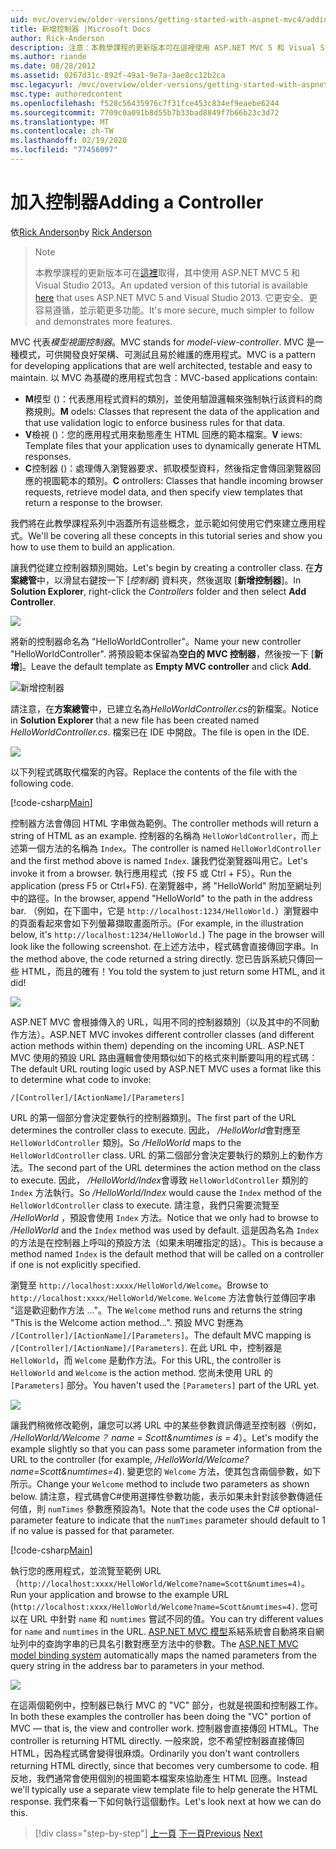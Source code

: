 ```yaml
---
uid: mvc/overview/older-versions/getting-started-with-aspnet-mvc4/adding-a-controller
title: 新增控制器 |Microsoft Docs
author: Rick-Anderson
description: 注意：本教學課程的更新版本可在這裡使用 ASP.NET MVC 5 和 Visual Studio 2013。 更安全、更容易遵循和示範 。
ms.author: riande
ms.date: 08/28/2012
ms.assetid: 0267d31c-892f-49a1-9e7a-3ae8cc12b2ca
msc.legacyurl: /mvc/overview/older-versions/getting-started-with-aspnet-mvc4/adding-a-controller
msc.type: authoredcontent
ms.openlocfilehash: f528c56435976c7f31fce453c834ef9eaebe6244
ms.sourcegitcommit: 7709c0a091b8d55b7b33bad8849f7b66b23c3d72
ms.translationtype: MT
ms.contentlocale: zh-TW
ms.lasthandoff: 02/19/2020
ms.locfileid: "77456097"
---
```

# <a name="adding-a-controller"></a><span data-ttu-id="311e1-104">加入控制器</span><span class="sxs-lookup"><span data-stu-id="311e1-104">Adding a Controller</span></span>

<span data-ttu-id="311e1-105">依[Rick Anderson](https://twitter.com/RickAndMSFT)</span><span class="sxs-lookup"><span data-stu-id="311e1-105">by [Rick Anderson](https://twitter.com/RickAndMSFT)</span></span>

> > [!NOTE]
> > <span data-ttu-id="311e1-106">本教學課程的更新版本可在[這裡](../../getting-started/introduction/getting-started.md)取得，其中使用 ASP.NET MVC 5 和 Visual Studio 2013。</span><span class="sxs-lookup"><span data-stu-id="311e1-106">An updated version of this tutorial is available [here](../../getting-started/introduction/getting-started.md) that uses ASP.NET MVC 5 and Visual Studio 2013.</span></span> <span data-ttu-id="311e1-107">它更安全、更容易遵循，並示範更多功能。</span><span class="sxs-lookup"><span data-stu-id="311e1-107">It's more secure, much simpler to follow and demonstrates more features.</span></span>

<span data-ttu-id="311e1-108">MVC 代表*模型視圖控制器*。</span><span class="sxs-lookup"><span data-stu-id="311e1-108">MVC stands for *model-view-controller*.</span></span> <span data-ttu-id="311e1-109">MVC 是一種模式，可供開發良好架構、可測試且易於維護的應用程式。</span><span class="sxs-lookup"><span data-stu-id="311e1-109">MVC is a pattern for developing applications that are well architected, testable and easy to maintain.</span></span> <span data-ttu-id="311e1-110">以 MVC 為基礎的應用程式包含：</span><span class="sxs-lookup"><span data-stu-id="311e1-110">MVC-based applications contain:</span></span>

- <span data-ttu-id="311e1-111">**M**模型 ()：代表應用程式資料的類別，並使用驗證邏輯來強制執行該資料的商務規則。</span><span class="sxs-lookup"><span data-stu-id="311e1-111">**M** odels: Classes that represent the data of the application and that use validation logic to enforce business rules for that data.</span></span>
- <span data-ttu-id="311e1-112">**V**檢視 ()：您的應用程式用來動態產生 HTML 回應的範本檔案。</span><span class="sxs-lookup"><span data-stu-id="311e1-112">**V** iews: Template files that your application uses to dynamically generate HTML responses.</span></span>
- <span data-ttu-id="311e1-113">**C**控制器 ()：處理傳入瀏覽器要求、抓取模型資料，然後指定會傳回瀏覽器回應的視圖範本的類別。</span><span class="sxs-lookup"><span data-stu-id="311e1-113">**C** ontrollers: Classes that handle incoming browser requests, retrieve model data, and then specify view templates that return a response to the browser.</span></span>

<span data-ttu-id="311e1-114">我們將在此教學課程系列中涵蓋所有這些概念，並示範如何使用它們來建立應用程式。</span><span class="sxs-lookup"><span data-stu-id="311e1-114">We'll be covering all these concepts in this tutorial series and show you how to use them to build an application.</span></span>

<span data-ttu-id="311e1-115">讓我們從建立控制器類別開始。</span><span class="sxs-lookup"><span data-stu-id="311e1-115">Let's begin by creating a controller class.</span></span> <span data-ttu-id="311e1-116">在**方案總管**中，以滑鼠右鍵按一下 [*控制器*] 資料夾，然後選取 [**新增控制器**]。</span><span class="sxs-lookup"><span data-stu-id="311e1-116">In **Solution Explorer**, right-click the *Controllers* folder and then select **Add Controller**.</span></span>

![](adding-a-controller/_static/image1.png)

<span data-ttu-id="311e1-117">將新的控制器命名為 &quot;HelloWorldController&quot;。</span><span class="sxs-lookup"><span data-stu-id="311e1-117">Name your new controller &quot;HelloWorldController&quot;.</span></span> <span data-ttu-id="311e1-118">將預設範本保留為**空白的 MVC 控制器**，然後按一下 [**新增**]。</span><span class="sxs-lookup"><span data-stu-id="311e1-118">Leave the default template as **Empty MVC controller** and click **Add**.</span></span>

![新增控制器](adding-a-controller/_static/image2.png)

<span data-ttu-id="311e1-120">請注意，在**方案總管**中，已建立名為*HelloWorldController.cs*的新檔案。</span><span class="sxs-lookup"><span data-stu-id="311e1-120">Notice in **Solution Explorer** that a new file has been created named *HelloWorldController.cs*.</span></span> <span data-ttu-id="311e1-121">檔案已在 IDE 中開啟。</span><span class="sxs-lookup"><span data-stu-id="311e1-121">The file is open in the IDE.</span></span>

![](adding-a-controller/_static/image3.png)

<span data-ttu-id="311e1-122">以下列程式碼取代檔案的內容。</span><span class="sxs-lookup"><span data-stu-id="311e1-122">Replace the contents of the file with the following code.</span></span>

[!code-csharp[Main](adding-a-controller/samples/sample1.cs)]

<span data-ttu-id="311e1-123">控制器方法會傳回 HTML 字串做為範例。</span><span class="sxs-lookup"><span data-stu-id="311e1-123">The controller methods will return a string of HTML as an example.</span></span> <span data-ttu-id="311e1-124">控制器的名稱為 `HelloWorldController`，而上述第一個方法的名稱為 `Index`。</span><span class="sxs-lookup"><span data-stu-id="311e1-124">The controller is named `HelloWorldController` and the first method above is named `Index`.</span></span> <span data-ttu-id="311e1-125">讓我們從瀏覽器叫用它。</span><span class="sxs-lookup"><span data-stu-id="311e1-125">Let's invoke it from a browser.</span></span> <span data-ttu-id="311e1-126">執行應用程式（按 F5 或 Ctrl + F5）。</span><span class="sxs-lookup"><span data-stu-id="311e1-126">Run the application (press F5 or Ctrl+F5).</span></span> <span data-ttu-id="311e1-127">在瀏覽器中，將 &quot;HelloWorld&quot; 附加至網址列中的路徑。</span><span class="sxs-lookup"><span data-stu-id="311e1-127">In the browser, append &quot;HelloWorld&quot; to the path in the address bar.</span></span> <span data-ttu-id="311e1-128">（例如，在下圖中，它是 `http://localhost:1234/HelloWorld.`）瀏覽器中的頁面看起來會如下列螢幕擷取畫面所示。</span><span class="sxs-lookup"><span data-stu-id="311e1-128">(For example, in the illustration below, it's `http://localhost:1234/HelloWorld.`) The page in the browser will look like the following screenshot.</span></span> <span data-ttu-id="311e1-129">在上述方法中，程式碼會直接傳回字串。</span><span class="sxs-lookup"><span data-stu-id="311e1-129">In the method above, the code returned a string directly.</span></span> <span data-ttu-id="311e1-130">您已告訴系統只傳回一些 HTML，而且的確有！</span><span class="sxs-lookup"><span data-stu-id="311e1-130">You told the system to just return some HTML, and it did!</span></span>

![](adding-a-controller/_static/image4.png)

<span data-ttu-id="311e1-131">ASP.NET MVC 會根據傳入的 URL，叫用不同的控制器類別（以及其中的不同動作方法）。</span><span class="sxs-lookup"><span data-stu-id="311e1-131">ASP.NET MVC invokes different controller classes (and different action methods within them) depending on the incoming URL.</span></span> <span data-ttu-id="311e1-132">ASP.NET MVC 使用的預設 URL 路由邏輯會使用類似如下的格式來判斷要叫用的程式碼：</span><span class="sxs-lookup"><span data-stu-id="311e1-132">The default URL routing logic used by ASP.NET MVC uses a format like this to determine what code to invoke:</span></span>

`/[Controller]/[ActionName]/[Parameters]`

<span data-ttu-id="311e1-133">URL 的第一個部分會決定要執行的控制器類別。</span><span class="sxs-lookup"><span data-stu-id="311e1-133">The first part of the URL determines the controller class to execute.</span></span> <span data-ttu-id="311e1-134">因此， */HelloWorld*會對應至 `HelloWorldController` 類別。</span><span class="sxs-lookup"><span data-stu-id="311e1-134">So */HelloWorld* maps to the `HelloWorldController` class.</span></span> <span data-ttu-id="311e1-135">URL 的第二個部分會決定要執行的類別上的動作方法。</span><span class="sxs-lookup"><span data-stu-id="311e1-135">The second part of the URL determines the action method on the class to execute.</span></span> <span data-ttu-id="311e1-136">因此， */HelloWorld/Index*會導致 `HelloWorldController` 類別的 `Index` 方法執行。</span><span class="sxs-lookup"><span data-stu-id="311e1-136">So */HelloWorld/Index* would cause the `Index` method of the `HelloWorldController` class to execute.</span></span> <span data-ttu-id="311e1-137">請注意，我們只需要流覽至 */HelloWorld* ，預設會使用 `Index` 方法。</span><span class="sxs-lookup"><span data-stu-id="311e1-137">Notice that we only had to browse to */HelloWorld* and the `Index` method was used by default.</span></span> <span data-ttu-id="311e1-138">這是因為名為 `Index` 的方法是在控制器上呼叫的預設方法（如果未明確指定的話）。</span><span class="sxs-lookup"><span data-stu-id="311e1-138">This is because a method named `Index` is the default method that will be called on a controller if one is not explicitly specified.</span></span>

<span data-ttu-id="311e1-139">瀏覽至 `http://localhost:xxxx/HelloWorld/Welcome`。</span><span class="sxs-lookup"><span data-stu-id="311e1-139">Browse to `http://localhost:xxxx/HelloWorld/Welcome`.</span></span> <span data-ttu-id="311e1-140">`Welcome` 方法會執行並傳回字串 &quot;這是歡迎動作方法 ...&quot;。</span><span class="sxs-lookup"><span data-stu-id="311e1-140">The `Welcome` method runs and returns the string &quot;This is the Welcome action method...&quot;.</span></span> <span data-ttu-id="311e1-141">預設 MVC 對應為 `/[Controller]/[ActionName]/[Parameters]`。</span><span class="sxs-lookup"><span data-stu-id="311e1-141">The default MVC mapping is `/[Controller]/[ActionName]/[Parameters]`.</span></span> <span data-ttu-id="311e1-142">在此 URL 中，控制器是 `HelloWorld`，而 `Welcome` 是動作方法。</span><span class="sxs-lookup"><span data-stu-id="311e1-142">For this URL, the controller is `HelloWorld` and `Welcome` is the action method.</span></span> <span data-ttu-id="311e1-143">您尚未使用 URL 的 `[Parameters]` 部分。</span><span class="sxs-lookup"><span data-stu-id="311e1-143">You haven't used the `[Parameters]` part of the URL yet.</span></span>

![](adding-a-controller/_static/image5.png)

<span data-ttu-id="311e1-144">讓我們稍微修改範例，讓您可以將 URL 中的某些參數資訊傳遞至控制器（例如， */HelloWorld/Welcome？ name = Scott&amp;numtimes is = 4*）。</span><span class="sxs-lookup"><span data-stu-id="311e1-144">Let's modify the example slightly so that you can pass some parameter information from the URL to the controller (for example, */HelloWorld/Welcome?name=Scott&amp;numtimes=4*).</span></span> <span data-ttu-id="311e1-145">變更您的 `Welcome` 方法，使其包含兩個參數，如下所示。</span><span class="sxs-lookup"><span data-stu-id="311e1-145">Change your `Welcome` method to include two parameters as shown below.</span></span> <span data-ttu-id="311e1-146">請注意，程式碼會C#使用選擇性參數功能，表示如果未針對該參數傳遞任何值，則 `numTimes` 參數應預設為1。</span><span class="sxs-lookup"><span data-stu-id="311e1-146">Note that the code uses the C# optional-parameter feature to indicate that the `numTimes` parameter should default to 1 if no value is passed for that parameter.</span></span>

[!code-csharp[Main](adding-a-controller/samples/sample2.cs)]

<span data-ttu-id="311e1-147">執行您的應用程式，並流覽至範例 URL （`http://localhost:xxxx/HelloWorld/Welcome?name=Scott&numtimes=4)`。</span><span class="sxs-lookup"><span data-stu-id="311e1-147">Run your application and browse to the example URL (`http://localhost:xxxx/HelloWorld/Welcome?name=Scott&numtimes=4)`.</span></span> <span data-ttu-id="311e1-148">您可以在 URL 中針對 `name` 和 `numtimes` 嘗試不同的值。</span><span class="sxs-lookup"><span data-stu-id="311e1-148">You can try different values for `name` and `numtimes` in the URL.</span></span> <span data-ttu-id="311e1-149">[ASP.NET MVC 模型](http://odetocode.com/Blogs/scott/archive/2009/04/27/6-tips-for-asp-net-mvc-model-binding.aspx)系結系統會自動將來自網址列中的查詢字串的已具名引數對應至方法中的參數。</span><span class="sxs-lookup"><span data-stu-id="311e1-149">The [ASP.NET MVC model binding system](http://odetocode.com/Blogs/scott/archive/2009/04/27/6-tips-for-asp-net-mvc-model-binding.aspx) automatically maps the named parameters from the query string in the address bar to parameters in your method.</span></span>

![](adding-a-controller/_static/image6.png)

<span data-ttu-id="311e1-150">在這兩個範例中，控制器已執行 MVC 的 &quot;VC&quot; 部分，也就是視圖和控制器工作。</span><span class="sxs-lookup"><span data-stu-id="311e1-150">In both these examples the controller has been doing the &quot;VC&quot; portion of MVC — that is, the view and controller work.</span></span> <span data-ttu-id="311e1-151">控制器會直接傳回 HTML。</span><span class="sxs-lookup"><span data-stu-id="311e1-151">The controller is returning HTML directly.</span></span> <span data-ttu-id="311e1-152">一般來說，您不希望控制器直接傳回 HTML，因為程式碼會變得很麻煩。</span><span class="sxs-lookup"><span data-stu-id="311e1-152">Ordinarily you don't want controllers returning HTML directly, since that becomes very cumbersome to code.</span></span> <span data-ttu-id="311e1-153">相反地，我們通常會使用個別的視圖範本檔案來協助產生 HTML 回應。</span><span class="sxs-lookup"><span data-stu-id="311e1-153">Instead we'll typically use a separate view template file to help generate the HTML response.</span></span> <span data-ttu-id="311e1-154">我們來看一下如何執行這個動作。</span><span class="sxs-lookup"><span data-stu-id="311e1-154">Let's look next at how we can do this.</span></span>

> [!div class="step-by-step"]
> <span data-ttu-id="311e1-155">[上一頁](intro-to-aspnet-mvc-4.md)
> [下一頁](adding-a-view.md)</span><span class="sxs-lookup"><span data-stu-id="311e1-155">[Previous](intro-to-aspnet-mvc-4.md)
[Next](adding-a-view.md)</span></span>
